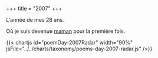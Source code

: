 +++
title = "2007"
+++

L'année de mes 28 ans.

Où je suis devenue [maman](/tags/famille) pour la première fois.

{{< chartjs id="poemDay-2007Radar" width="90%" jsFile="../../charts/taxonomy/poems-day-2007-radar.js" />}}